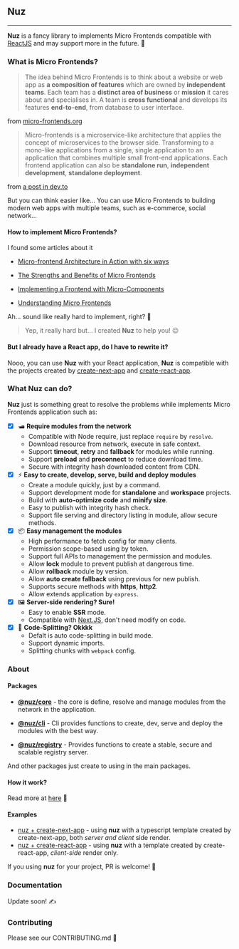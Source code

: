 ## Nuz

***

**Nuz** is a fancy library to implements Micro Frontends compatible with [ReactJS](#) and may support more in the future. 🏃

### What is Micro Frontends?

> The idea behind Micro Frontends is to think about a website or web app as **a composition of features** which are owned by **independent teams**. Each team has a **distinct area of business** or **mission** it cares about and specialises in. A team is **cross functional** and develops its features **end-to-end**, from database to user interface.

from [micro-frontends.org](https://micro-frontends.org)

> Micro-frontends is a microservice-like architecture that applies the concept of microservices to the browser side. Transforming to a mono-like applications from a single, single application to an application that combines multiple small front-end applications. Each frontend application can also be **standalone run**, **independent development**, **standalone deployment**.

from [a post in dev.to](https://dev.to/phodal/micro-frontend-architecture-in-action-4n60)

But you can think easier like... You can use Micro Frontends to building modern web apps with multiple teams, such as e-commerce, social network...

#### How to implement Micro Frontends?

I found some articles about it

- [Micro-frontend Architecture in Action with six ways](https://dev.to/phodal/micro-frontend-architecture-in-action-4n60)

- [The Strengths and Benefits of Micro Frontends](https://www.toptal.com/front-end/micro-frontends-strengths-benefits)

- [Implementing a Frontend with Micro-Components](https://itnext.io/micro-frontend-941a5f1a3e72)

- [Understanding Micro Frontends](https://hackernoon.com/understanding-micro-frontends-b1c11585a297)

Ah... sound like really hard to implement, right? 🤯 

> Yep, it really hard but... I created **Nuz** to help you! 😉

#### But I already have a React app, do I have to rewrite it?

Nooo, you can use **Nuz** with your React application, **Nuz** is compatible with the projects created by [create-next-app](https://github.com/zeit/next.js) and [create-react-app](https://github.com/facebook/create-react-app).

### What Nuz can do?

**Nuz** just is something great to resolve the problems while implements Micro Frontends application such as:

- [x] 🛥 **Require modules from the network**
  - Compatible with Node require, just replace `require` by `resolve`.
  - Download resource from network, execute in safe context.
  - Support **timeout**, **retry** and **fallback** for modules while running.
  - Support **preload** and **preconnect** to reduce download time.
  - Secure with integrity hash downloaded content from CDN.
- [x] ⚡️ **Easy to create, develop, serve, build and deploy modules**
  - Create a module quickly, just by a command.
  - Support development mode for **standalone** and **workspace** projects.
  - Build with **auto-optimize code** and **minify size**.
  - Easy to publish with integrity hash check.
  - Support file serving and directory listing in module, allow secure methods.
- [x] 📦 **Easy management the modules**
  - High performance to fetch config for many clients.
  - Permission scope-based using by token.
  - Support full APIs to management the permission and modules.
  - Allow **lock** module to prevent publish at dangerous time.
  - Allow **rollback** module by version.
  - Allow **auto create fallback** using previous for new publish.
  - Supports secure methods with **https**, **http2**.
  - Allow extends application by `express`.
- [x] 🖼 **Server-side rendering? Sure!**
  - Easy to enable **SSR** mode.
  - Compatible with [Next.JS](https://github.com/zeit/next.js), don't need modify on code.
- [x] 🧩 **Code-Splitting? Okkkk**
  - Defalt is auto code-splitting in build mode.
  - Support dynamic imports.
  - Splitting chunks with `webpack` config.


### About

#### Packages

- **[@nuz/core](#)** - the core is define, resolve and manage  modules from the network in the application.

- **[@nuz/cli](#)** - Cli provides functions to create, dev, serve and deploy the modules with the best way.

- **[@nuz/registry](#)** - Provides functions to create a stable, secure and scalable registry server.

And other packages just create to using in the main packages.

#### How it work?

Read more at [here](#) 🙈

#### Examples

* [nuz + create-next-app](#) - using **nuz** with a typescript template created by create-next-app, both *server and client* side render.
* [nuz + create-react-app](#) - using **nuz** with a template created by create-react-app, *client-side* render only.

If you using **nuz** for your project, PR is welcome! 🎉

### Documentation

Update soon! ✍️

### Contributing

Please see our CONTRIBUTING.md 📝
